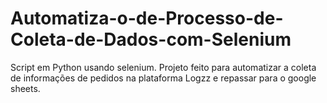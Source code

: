 # Automatiza-o-de-Processo-de-Coleta-de-Dados-com-Selenium
Script em Python usando selenium. Projeto feito para automatizar a coleta de informações de pedidos na plataforma Logzz e repassar para o google sheets.
